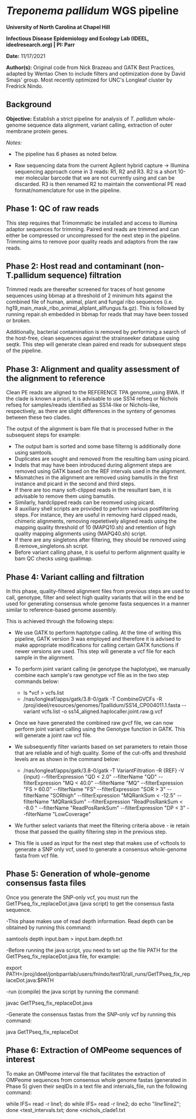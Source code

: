 # *Treponema pallidum* WGS pipeline
**University of North Carolina at Chapel Hill**

**Infectious Disease Epidemiology and Ecology Lab (IDEEL, ideelresearch.org) | PI: Parr**

**Date:** 11/17/2021

**Author(s):** Original code from Nick Brazeau and GATK Best Practices, adapted by Wentao Chen to include filters and optimization done by David Smajs' group. Most recently optimized for UNC's Longleaf cluster by Fredrick Nindo.

## Background

**Objective:** Establish a strict pipeline for analysis of *T. pallidum* whole-genome sequence data alignment, variant calling, extraction of outer membrane protein genes.

_Notes:_
- The pipeline has 6 phases as noted below.

- Raw sequencing data from the current Agilent hybrid capture -> Illumina sequencing approach come in 3 reads: R1, R2 and R3. R2 is a short 10-mer molecular barcode that we are not currently using and can be discarded. R3 is then renamed R2 to maintain the conventional PE read format/nomenclature for use in the pipeline.


## **Phase 1: QC of raw reads**

This step requires that Trimommatic be installed and access to illumina adaptor sequences for trimming. Paired end reads are trimmed and can either be compressed or uncompressed for the next step in the pipeline. Trimming aims to remove poor quality reads and adaptors from the raw reads.

## **Phase 2: Host read and contaminant (non-T.pallidum sequence) filtration**

Trimmed reads are thereafter screened for traces of host genome sequences using bbmap at a threshold of 2 minimum hits against the combined file of human, animal, plant and  fungal ribo sequences (i.e. hg19_main_mask_ribo_animal_allplant_allfungus.fa.gz). This is followed by running repair.sh embedded in bbmap for reads that may have been tossed or broken. 

Additionally, bacterial contamination is removed by performing a search of the host-free, clean sequences against the strainseeker database using seqtk. This step will generate clean paired end reads for subsequent steps of the pipeline.

## **Phase 3: Alignment and quality assessment of the alignment to reference**
Clean PE reads are aligned to the REFERENCE TPA genome_using BWA. If the clade is known a priori, it is advisable to use SS14 refseq or Nichols refseq for samples/reads identified as SS14-like or Nichols-like, respectively, as there are slight differences in the synteny of genomes between these two clades. 

The output of the alignment is bam file that is processed futher in the subsequent steps for example:
  - The output bam is sorted  and some base filterng is additionally done using samtools.
  - Duplicates are sought and removed from the resulting bam using picard.
  - Indels that may have been introduced during alignment steps are removed using GATK based on the REF intervals used in the alignment.
  - Mismatches in the alignment are removed using bamutils in the first instance and picard in the second and third steps. 
  - If there are too many soft-clipped reads in the resultant bam, it is advisable to remove them using bamutils.
  - Similarly, hardclipped reads can be reomved using picard. 
  - 8 auxiliary shell scripts are provided to perform various postfiltering steps. For instance, they are useful in removing hard clipped reads, chimeric alignments, removing repetetively aligned reads using the mapping quality threshold of 10 (MAPQ10.sh) and retention of high quality mapping alignments using  (MAPQ40.sh) script.
  - If there are any singletons after filtering, they should be removed using 8.remove_singletons.sh script.
  - Before variant calling phase, it is useful to perform alignment quality ie bam QC checks using qualimap.

## **Phase 4: Variant calling and filtration**

In this phase, quality-filtered alignment files from previous steps are used to call, genotype, filter and select high quality variants that will in the end be used for generating consensus whole genome fasta sequences in a manner similar to reference-based genome assembly.

This is achieved through the following steps:

 - We use GATK to perform haptotype calling. At the time of writing this pipeline, GATK version 3 was employed and therefore it is advised to make appropriate modifications for calling certain GATK functions if newer versions are used. This step will generate a vcf file for each sample in the alignment.

 - To perform joint variant calling (ie genotype the haplotype), we manually combine each sample's raw genotype vcf file as in the two step commands below:
    - ls *vcf > vcfs.list
    - /nas/longleaf/apps/gatk/3.8-0/gatk -T CombineGVCFs -R /proj/ideel/resources/genomes/Tpallidum/SS14_CP004011.1.fasta --variant vcfs.list -o ss14_aligned.haplocaller.joint.raw.g.vcf

 - Once we have generated the combined raw gvcf file, we can now perform joint variant calling using the Genotype function in GATK. This will generate a joint raw vcf file. 

 - We subsequently filter variants based on set parameters to retain those that are reliable and of high quality. Some of the cut-offs and threshold levels are as shown in the command below:

    - /nas/longleaf/apps/gatk/3.8-0/gatk -T VariantFiltration -R {REF} -V {input} --filterExpression "QD < 2.0" --filterName "QD" --filterExpression "MQ < 40.0" --filterName "MQ" --filterExpression "FS > 60.0" --filterName "FS" --filterExpression "SOR > 3" --filterName "SORhigh" --filterExpression "MQRankSum <  -12.5" --filterName "MQRankSum" --filterExpression "ReadPosRankSum < -8.0 " --filterName "ReadPosRankSum" --filterExpression "DP < 3" --filterName "LowCoverage"

- We further select variants that meet the filtering criteria above - ie retain those that passed the quality filtering step in the previous step.

- This file is used as input for the next step that makes use of vcftools to generate a SNP only vcf, used to generate a consensus whole-genome fasta from vcf file.


## **Phase 5: Generation of whole-genome consensus fasta files**

Once you generate the SNP-only vcf, you must run the GetTPseq_fix_replaceDot.java (java script) to get the consensus fasta sequence. 

-This phase makes use of read depth information. Read depth can be obtained by running this command:

 samtools depth input.bam > input.bam.depth.txt
 
-Before running the java script, you need to set up the file PATH for the GetTPseq_fix_replaceDot.java file, for example:

 export PATH=/proj/ideel/jonbparrlab/users/fnindo/test10/all_runs/GetTPseq_fix_replaceDot.java:$PATH
 
-run (compile) the java script by running the command:

 javac GetTPseq_fix_replaceDot.java
 
-Generate the consensus fastas from the SNP-only vcf by running this command:

 java GetTPseq_fix_replaceDot


## **Phase 6: Extraction of OMPeome sequences of interest**

To make an OMPeome interval file that facilitates the extraction of OMPeome sequences from consensus whole genome fastas (generated in Phase 5) given their seqIDs in a text file and intervals_file, run the following command:

while IFS= read -r line1; do while IFS= read -r line2; do echo "$line1$line2"; done <test_intervals.txt; done <nichols_clade1.txt
